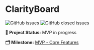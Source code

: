 # ClarityBoard

![GitHub issues](https://img.shields.io/github/issues/olivcamj/clarity-board)
![GitHub closed issues](https://img.shields.io/github/issues-closed/olivcamj/clarity-board)


**🚀 Project Status:** MVP in progress 

**🗂️ Milestone:** [MVP - Core Features](https://github.com/olivcamj/clarity-board/milestone/1)


